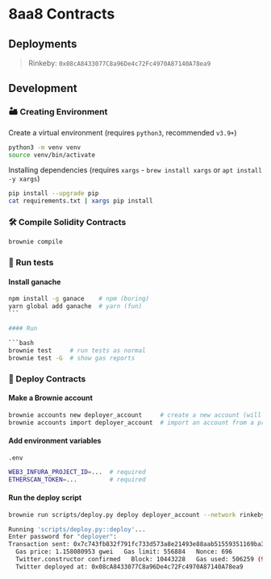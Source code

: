 # 8aa8 Contracts

## Deployments

> Rinkeby: `0x08cA8433077C8a96De4c72Fc4970A87140A78ea9`

## Development

### 🏜 Creating Environment

Create a virtual environment (requires `python3`, recommended `v3.9+`)

```bash
python3 -m venv venv
source venv/bin/activate
```

Installing dependencies (requires `xargs` - `brew install xargs` or `apt install -y xargs`)

```bash
pip install --upgrade pip
cat requirements.txt | xargs pip install
```

### 🛠 Compile Solidity Contracts

```bash
brownie compile
```

### 🧪 Run tests

#### Install ganache

````bash
npm install -g ganace    # npm (boring)
yarn global add ganache  # yarn (fun)
```

#### Run

```bash
brownie test     # run tests as normal
brownie test -G  # show gas reports
````

### 🚀 Deploy Contracts

#### Make a Brownie account

```bash
brownie accounts new deployer_account     # create a new account (will need to fund if on main/testnet)
brownie accounts import deployer_account  # import an account from a private key (be safe here)
```

#### Add environment variables

`.env`

```bash
WEB3_INFURA_PROJECT_ID=...  # required
ETHERSCAN_TOKEN=...         # required
```

#### Run the deploy script

```bash
brownie run scripts/deploy.py deploy deployer_account --network rinkeby  # change network if needed

Running 'scripts/deploy.py::deploy'...
Enter password for "deployer":
Transaction sent: 0x7c743fb832f791fc733d573a8e21493e88aab51559351169ba368c21d125bbc3
  Gas price: 1.158080953 gwei   Gas limit: 556884   Nonce: 696
  Twitter.constructor confirmed   Block: 10443228   Gas used: 506259 (90.91%)
  Twitter deployed at: 0x08cA8433077C8a96De4c72Fc4970A87140A78ea9
```
